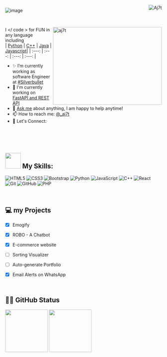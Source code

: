 
<img src="https://komarev.com/ghpvc/?username=aj7t&label=Profile%20views&color=0e75b6&style=flat" alt="Aj7t" align="right" /> </p>
### <!--< Hello World /> <img width="45px" src="https://media.tenor.com/images/8c62f4bdbf2f2a1d1f702c3550693e79/tenor.gif"> <hr>-->

![image](https://user-images.githubusercontent.com/67835881/126473060-f7a04106-17b4-4b37-a149-a02cfae564fb.png)

<br>
<!--- 
https://i.imgur.com/HeYsOD4.gif
https://media.tenor.com/images/8c62f4bdbf2f2a1d1f702c3550693e79/tenor.gif
**https://media.tenor.com/images/b7939d73d32cb3ce5e48a80dd35dc599/tenor.gif**
--->

<p align="left"> <img align="right" width="350px" height="250px" alt="aj7t" src="https://i.imgur.com/HeYsOD4.gif"/> 

I </ code > for FUN in any language including   
| [Python](https://github.com/Aj7t/Machine-learning-Projects) | [C++](https://github.com/Aj7t/100daysofDSA) | [Java](https://github.com/Aj7t/placement-22/tree/main/Java) | [Javascript](https://github.com/Aj7t/A-Tour-of-JavaScript)|
 | :---: | :---: | :---: | :---: | 

 
- ✨ I’m currently working as software Engineer at [#Silverbullet]() <br>
- 🎯 I'm currently working on [FastAPI and REST API](https://github.com/Aj7t/A-Tour-of-JavaScript) <br>
- 💬 [Ask me](https://twitter.com/_aj7t?lang=en) about anything, I am happy to help anytime!  <br>
- 📫 How to reach me: [@_aj7t](https://twitter.com/_aj7t?lang=en) <br>
- 🤝 Let's Connect:  <br>
  
<br><br><Br>
 
##  <img src="https://media.giphy.com/media/WUlplcMpOCEmTGBtBW/giphy.gif" width="50">  My Skills:
<div class="row">
<img alt="HTML5" src="https://img.shields.io/badge/html5%20-%23E34F26.svg?&style=for-the-badge&logo=html5&logoColor=white"/>
<img alt="CSS3" src="https://img.shields.io/badge/css3%20-%231572B6.svg?&style=for-the-badge&logo=css3&logoColor=white"/>
<img alt="Bootstrap" src="https://img.shields.io/badge/bootstrap%20-%23563D7C.svg?&style=for-the-badge&logo=bootstrap&logoColor=white"/>
<img alt="Python" src="https://img.shields.io/badge/python%20-%2314354C.svg?&style=for-the-badge&logo=python&logoColor=white"/>
<img alt="JavaScript" src="https://img.shields.io/badge/javascript%20-%23323330.svg?&style=for-the-badge&logo=javascript&logoColor=%23F7DF1E"/>
<img alt="C++" src="https://img.shields.io/badge/c++%20-%2300599C.svg?&style=for-the-badge&logo=c%2B%2B&ogoColor=white"/>
<img alt="React" src="https://img.shields.io/badge/react%20-%2320232a.svg?&style=for-the-badge&logo=react&logoColor=%2361DAFB"/>
<img alt="Git" src="https://img.shields.io/badge/git%20-%23F05033.svg?&style=for-the-badge&logo=git&logoColor=white"/>
<img alt="GitHub" src="https://img.shields.io/badge/github%20-%23121011.svg?&style=for-the-badge&logo=github&logoColor=white"/>
 <img alt="PHP" src="https://img.shields.io/badge/php%20-%4682B4.svg?&style=for-the-badge&logo=php&logoColor=white"/>
</div>
<br/> <br/>
  
 ## 💻 my Projects 
 
 - [x] Emogify 
 - [x] ROBO - A Chatbot
 - [x] E-commerce website
 - [ ] Sorting Visualizer
 - [ ] Auto-generate Portfolio 
 - [x] Email Alerts on WhatsApp
 
 
<br>

##  🚀🚀 GitHub Status 
   
 
 
<img height="137px"  src="https://github-readme-stats.vercel.app/api/top-langs/?username=aj7t&hide=html&hide_title=true&hide_border=true&layout=compact&langs_count=8&text_color=000&icon_color=fff&bg_color=0,52fa5a,4dfcff,c64dff&theme=graywhite" /> <img height="137px"  src="https://github-readme-stats.vercel.app/api?username=aj7t&hide_title=true&hide_border=true&show_icons=true&include_all_commits=true&count_private=true&line_height=21&text_color=000&icon_color=000&bg_color=0,ea6161,ffc64d,fffc4d,52fa5a&theme=graywhite" /> 
 
 <!---<img height="137px"  width="30%" src="https://github-readme-streak-stats.herokuapp.com/?user=aj7t&theme=tokyonight">
 -->
 
  
